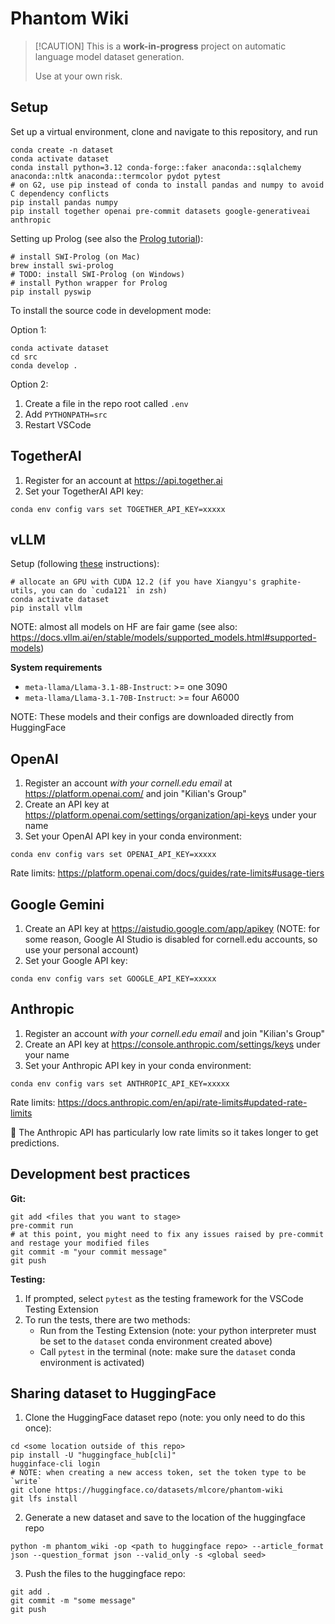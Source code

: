 # Phantom Wiki

> \[!CAUTION\]
> This is a **work-in-progress** project on automatic language model dataset generation.
>
> Use at your own risk.

## Setup

Set up a virtual environment, clone and navigate to this repository, and run

```
conda create -n dataset
conda activate dataset
conda install python=3.12 conda-forge::faker anaconda::sqlalchemy anaconda::nltk anaconda::termcolor pydot pytest
# on G2, use pip instead of conda to install pandas and numpy to avoid C dependency conflicts
pip install pandas numpy
pip install together openai pre-commit datasets google-generativeai anthropic
```

Setting up Prolog (see also the [Prolog tutorial](docs/prolog.md)):

```
# install SWI-Prolog (on Mac)
brew install swi-prolog
# TODO: install SWI-Prolog (on Windows)
# install Python wrapper for Prolog
pip install pyswip
```

To install the source code in development mode:

Option 1:

```
conda activate dataset
cd src
conda develop .
```

Option 2:

1. Create a file in the repo root called `.env`
2. Add `PYTHONPATH=src`
3. Restart VSCode

## TogetherAI

1. Register for an account at https://api.together.ai
2. Set your TogetherAI API key:

```
conda env config vars set TOGETHER_API_KEY=xxxxx
```

## vLLM
Setup (following [these](https://docs.vllm.ai/en/stable/getting_started/installation.html) instructions):
```
# allocate an GPU with CUDA 12.2 (if you have Xiangyu's graphite-utils, you can do `cuda121` in zsh)
conda activate dataset
pip install vllm
```
NOTE: almost all models on HF are fair game (see also: https://docs.vllm.ai/en/stable/models/supported_models.html#supported-models)

**System requirements**
- `meta-llama/Llama-3.1-8B-Instruct`: >= one 3090
- `meta-llama/Llama-3.1-70B-Instruct`: >= four A6000

NOTE: These models and their configs are downloaded directly from HuggingFace

## OpenAI
1. Register an account *with your cornell.edu email* at https://platform.openai.com/ and join "Kilian's Group"
2. Create an API key at https://platform.openai.com/settings/organization/api-keys under your name
3. Set your OpenAI API key in your conda environment:
```
conda env config vars set OPENAI_API_KEY=xxxxx
```
Rate limits: https://platform.openai.com/docs/guides/rate-limits#usage-tiers

## Google Gemini
1. Create an API key at https://aistudio.google.com/app/apikey (NOTE: for some reason, Google AI Studio is disabled for cornell.edu accounts, so use your personal account)
2. Set your Google API key:
```
conda env config vars set GOOGLE_API_KEY=xxxxx
```

## Anthropic
1. Register an account *with your cornell.edu email* and join "Kilian's Group" 
2. Create an API key at https://console.anthropic.com/settings/keys under your name
3. Set your Anthropic API key in your conda environment:
```
conda env config vars set ANTHROPIC_API_KEY=xxxxx
```
Rate limits: https://docs.anthropic.com/en/api/rate-limits#updated-rate-limits

:rotating_light: The Anthropic API has particularly low rate limits so it takes longer to get predictions.

## Development best practices

**Git:**

```
git add <files that you want to stage>
pre-commit run
# at this point, you might need to fix any issues raised by pre-commit and restage your modified files
git commit -m "your commit message"
git push
```

**Testing:**

1. If prompted, select `pytest` as the testing framework for the VSCode Testing Extension
2. To run the tests, there are two methods:
   - Run from the Testing Extension (note: your python interpreter must be set to the `dataset` conda environment created above)
   - Call `pytest` in the terminal (note: make sure the `dataset` conda environment is activated)

## Sharing dataset to HuggingFace

1. Clone the HuggingFace dataset repo (note: you only need to do this once):

```
cd <some location outside of this repo>
pip install -U "huggingface_hub[cli]"
hugginface-cli login
# NOTE: when creating a new access token, set the token type to be `write`
git clone https://huggingface.co/datasets/mlcore/phantom-wiki
git lfs install
```

2. Generate a new dataset and save to the location of the huggingface repo

```
python -m phantom_wiki -op <path to huggingface repo> --article_format json --question_format json --valid_only -s <global seed>
```

3. Push the files to the huggingface repo:

```
git add .
git commit -m "some message"
git push
```
